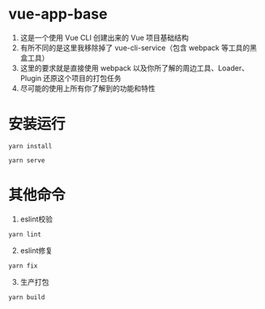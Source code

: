 # vue-app-base

1. 这是一个使用 Vue CLI 创建出来的 Vue 项目基础结构
2. 有所不同的是这里我移除掉了 vue-cli-service（包含 webpack 等工具的黑盒工具）
3. 这里的要求就是直接使用 webpack 以及你所了解的周边工具、Loader、Plugin 还原这个项目的打包任务
4. 尽可能的使用上所有你了解到的功能和特性

# 安装运行
```
yarn install
```
```
yarn serve
```

# 其他命令
1. eslint校验
```
yarn lint
```
2. eslint修复
```
yarn fix
```
3. 生产打包
```
yarn build
```